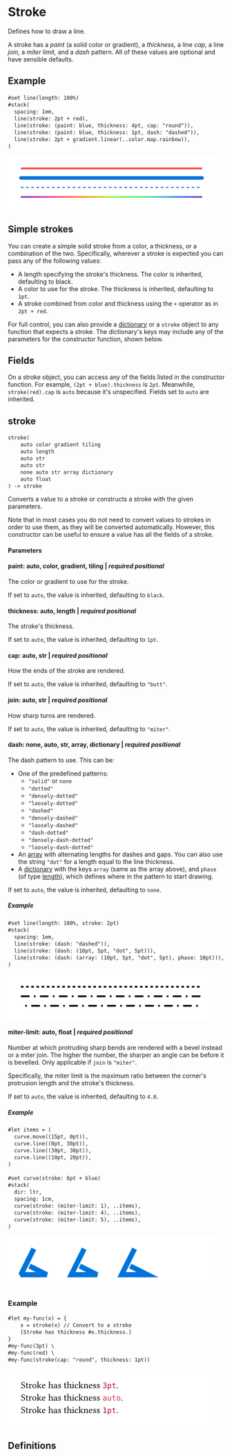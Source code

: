 
# Stroke

Defines how to draw a line.

A stroke has a *paint* (a solid color or gradient), a *thickness,* a
line *cap,* a line *join,* a *miter limit,* and a *dash* pattern. All of
these values are optional and have sensible defaults.

## Example

<div class="previewed-code">

    #set line(length: 100%)
    #stack(
      spacing: 1em,
      line(stroke: 2pt + red),
      line(stroke: (paint: blue, thickness: 4pt, cap: "round")),
      line(stroke: (paint: blue, thickness: 1pt, dash: "dashed")),
      line(stroke: 2pt + gradient.linear(..color.map.rainbow)),
    )

<div class="preview">

![Preview](/assets/dcda1fb9b6f022596876c15ac2535df3.png)

</div>

</div>

## Simple strokes

You can create a simple solid stroke from a color, a thickness, or a
combination of the two. Specifically, wherever a stroke is expected you
can pass any of the following values:

- A length specifying the stroke's thickness. The color is inherited,
  defaulting to black.
- A color to use for the stroke. The thickness is inherited, defaulting
  to <span class="typ-num">`1pt`</span>.
- A stroke combined from color and thickness using the `+` operator as
  in
  <span class="typ-num">`2pt`</span>` `<span class="typ-op">`+`</span>` red`.

For full control, you can also provide a
[dictionary](/reference/foundations/dictionary/ "dictionary") or a
`stroke` object to any function that expects a stroke. The dictionary's
keys may include any of the parameters for the constructor function,
shown below.

## Fields

On a stroke object, you can access any of the fields listed in the
constructor function. For example,
<span class="typ-punct">`(`</span><span class="typ-num">`2pt`</span>` `<span class="typ-op">`+`</span>` blue`<span class="typ-punct">`)`</span><span class="typ-punct">`.`</span>`thickness`
is <span class="typ-num">`2pt`</span>. Meanwhile,
<span class="typ-func">`stroke`</span><span class="typ-punct">`(`</span>`red`<span class="typ-punct">`)`</span><span class="typ-punct">`.`</span>`cap`
is <span class="typ-key">`auto`</span> because it's unspecified. Fields
set to <span class="typ-key">`auto`</span> are inherited.


## stroke

```
stroke(
    auto color gradient tiling
    auto length
    auto str
    auto str
    none auto str array dictionary
    auto float
) -> stroke
```
Converts a value to a stroke or constructs a stroke with the given
parameters.

Note that in most cases you do not need to convert values to strokes in
order to use them, as they will be converted automatically. However,
this constructor can be useful to ensure a value has all the fields of a
stroke.


#### Parameters


#### paint: auto, color, gradient, tiling | _required_ _positional_

The color or gradient to use for the stroke.

If set to <span class="typ-key">`auto`</span>, the value is inherited,
defaulting to `black`.


#### thickness: auto, length | _required_ _positional_

The stroke's thickness.

If set to <span class="typ-key">`auto`</span>, the value is inherited,
defaulting to <span class="typ-num">`1pt`</span>.


#### cap: auto, str | _required_ _positional_

How the ends of the stroke are rendered.

If set to <span class="typ-key">`auto`</span>, the value is inherited,
defaulting to <span class="typ-str">`"butt"`</span>.


#### join: auto, str | _required_ _positional_

How sharp turns are rendered.

If set to <span class="typ-key">`auto`</span>, the value is inherited,
defaulting to <span class="typ-str">`"miter"`</span>.


#### dash: none, auto, str, array, dictionary | _required_ _positional_

The dash pattern to use. This can be:

- One of the predefined patterns:
  - <span class="typ-str">`"solid"`</span> or
    <span class="typ-key">`none`</span>
  - <span class="typ-str">`"dotted"`</span>
  - <span class="typ-str">`"densely-dotted"`</span>
  - <span class="typ-str">`"loosely-dotted"`</span>
  - <span class="typ-str">`"dashed"`</span>
  - <span class="typ-str">`"densely-dashed"`</span>
  - <span class="typ-str">`"loosely-dashed"`</span>
  - <span class="typ-str">`"dash-dotted"`</span>
  - <span class="typ-str">`"densely-dash-dotted"`</span>
  - <span class="typ-str">`"loosely-dash-dotted"`</span>
- An [array](/reference/foundations/array/ "array") with alternating
  lengths for dashes and gaps. You can also use the string
  <span class="typ-str">`"dot"`</span> for a length equal to the line
  thickness.
- A [dictionary](/reference/foundations/dictionary/ "dictionary") with
  the keys `array` (same as the array above), and `phase` (of type
  [length](/reference/layout/length/ "length")), which defines where in
  the pattern to start drawing.

If set to <span class="typ-key">`auto`</span>, the value is inherited,
defaulting to <span class="typ-key">`none`</span>.


##### Example

<div class="previewed-code">

    #set line(length: 100%, stroke: 2pt)
    #stack(
      spacing: 1em,
      line(stroke: (dash: "dashed")),
      line(stroke: (dash: (10pt, 5pt, "dot", 5pt))),
      line(stroke: (dash: (array: (10pt, 5pt, "dot", 5pt), phase: 10pt))),
    )

<div class="preview">

![Preview](/assets/3f7f20165b8a65cc3ae1675947ce671e.png)

</div>

</div>


#### miter-limit: auto, float | _required_ _positional_

Number at which protruding sharp bends are rendered with a bevel instead
or a miter join. The higher the number, the sharper an angle can be
before it is bevelled. Only applicable if `join` is
<span class="typ-str">`"miter"`</span>.

Specifically, the miter limit is the maximum ratio between the corner's
protrusion length and the stroke's thickness.

If set to <span class="typ-key">`auto`</span>, the value is inherited,
defaulting to <span class="typ-num">`4.0`</span>.


##### Example

<div class="previewed-code">

    #let items = (
      curve.move((15pt, 0pt)),
      curve.line((0pt, 30pt)),
      curve.line((30pt, 30pt)),
      curve.line((10pt, 20pt)),
    )

    #set curve(stroke: 6pt + blue)
    #stack(
      dir: ltr,
      spacing: 1cm,
      curve(stroke: (miter-limit: 1), ..items),
      curve(stroke: (miter-limit: 4), ..items),
      curve(stroke: (miter-limit: 5), ..items),
    )

<div class="preview">

![Preview](/assets/33818a9431604770d2115dd8e445c269.png)

</div>

</div>


### Example

<div class="previewed-code">

    #let my-func(x) = {
        x = stroke(x) // Convert to a stroke
        [Stroke has thickness #x.thickness.]
    }
    #my-func(3pt) \
    #my-func(red) \
    #my-func(stroke(cap: "round", thickness: 1pt))

<div class="preview">

![Preview](/assets/a2e95c5c335ca6e9c24b156f08f5cc25.png)

</div>

</div>


## Definitions

